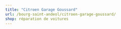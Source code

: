 ```yaml
---
title: "Citroen Garage Goussard"
url: /bourg-saint-andeol/citroen-garage-goussard/
shop: réparation de voitures
---
```

